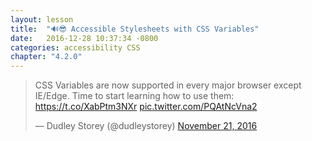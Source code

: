 ```yaml
---
layout: lesson
title:  "🔊😎 Accessible Stylesheets with CSS Variables"
date:   2016-12-28 10:37:34 -0800
categories: accessibility CSS
chapter: "4.2.0"
---
```


<blockquote class="twitter-tweet" data-cards="hidden" data-lang="en"><p lang="en" dir="ltr">CSS Variables are now supported in every major browser except IE/Edge. Time to start learning how to use them: <a href="https://t.co/XabPtm3NXr">https://t.co/XabPtm3NXr</a> <a href="https://t.co/PQAtNcVna2">pic.twitter.com/PQAtNcVna2</a></p>&mdash; Dudley Storey (@dudleystorey) <a href="https://twitter.com/dudleystorey/status/800742840083107841">November 21, 2016</a></blockquote> 

